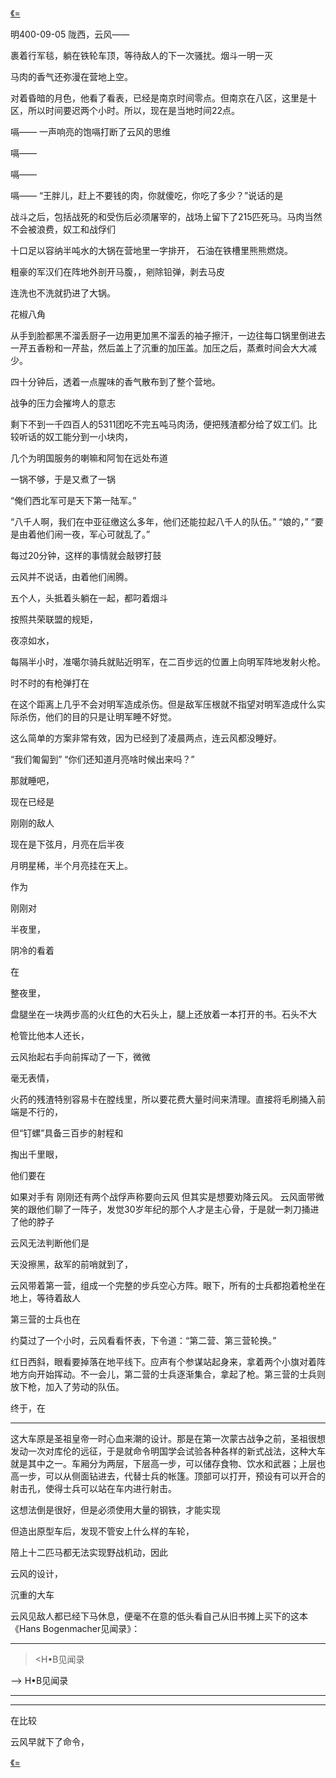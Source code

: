 [《=]()

明400-09-05 陇西，云风——

裹着行军毯，躺在铁轮车顶，等待敌人的下一次骚扰。烟斗一明一灭

马肉的香气还弥漫在营地上空。

对着昏暗的月色，他看了看表，已经是南京时间零点。但南京在八区，这里是十区，所以时间要迟两个小时。所以，现在是当地时间22点。

嗝——
一声响亮的饱嗝打断了云风的思维

嗝——

嗝——

嗝——
“王胖儿，赶上不要钱的肉，你就傻吃，你吃了多少？”说话的是

战斗之后，包括战死的和受伤后必须屠宰的，战场上留下了215匹死马。马肉当然不会被浪费，奴工和战俘们

十口足以容纳半吨水的大锅在营地里一字排开，
石油在铁槽里熊熊燃烧。

粗豪的军汉们在阵地外剖开马腹，，剜除铅弹，剥去马皮

连洗也不洗就扔进了大锅。

花椒八角

从手到脸都黑不溜丢厨子一边用更加黑不溜丢的袖子擦汗，一边往每口锅里倒进去一芹五香粉和一芹盐，然后盖上了沉重的加压盖。加压之后，蒸煮时间会大大减少。

四十分钟后，透着一点腥味的香气散布到了整个营地。

战争的压力会摧垮人的意志

剩下不到一千四百人的5311团吃不完五吨马肉汤，便把残渣都分给了奴工们。比较听话的奴工能分到一小块肉，

几个为明国服务的喇嘛和阿訇在远处布道

一锅不够，于是又煮了一锅

“俺们西北军可是天下第一陆军。”

“八千人啊，我们在中亚征缴这么多年，他们还能拉起八千人的队伍。”
“娘的，”
“要是由着他们闹一夜，军心可就乱了。”

每过20分钟，这样的事情就会敲锣打鼓

云风并不说话，由着他们闹腾。

五个人，头抵着头躺在一起，都叼着烟斗

按照共荣联盟的规矩，

夜凉如水，

每隔半小时，准噶尔骑兵就贴近明军，在二百步远的位置上向明军阵地发射火枪。

时不时的有枪弹打在

在这个距离上几乎不会对明军造成杀伤。但是敌军压根就不指望对明军造成什么实际杀伤，他们的目的只是让明军睡不好觉。

这么简单的方案非常有效，因为已经到了凌晨两点，连云风都没睡好。

“我们匍匐到”
“你们还知道月亮啥时候出来吗？”

那就睡吧，

现在已经是

刚刚的敌人

现在是下弦月，月亮在后半夜

月明星稀，半个月亮挂在天上。

作为

刚刚对

半夜里，

阴冷的看着

在


整夜里，


盘腿坐在一块两步高的火红色的大石头上，腿上还放着一本打开的书。石头不大



枪管比他本人还长，



云风抬起右手向前挥动了一下，微微

毫无表情，


火药的残渣特别容易卡在膛线里，所以要花费大量时间来清理。直接将毛刷捅入前端是不行的，

但“钉螺”具备三百步的射程和

掏出千里眼，

他们要在


如果对手有
刚刚还有两个战俘声称要向云风
但其实是想要劝降云风。
云风面带微笑的跟他们聊了一阵子，发觉30岁年纪的那个人才是主心骨，于是就一刺刀捅进了他的脖子



云风无法判断他们是

天没擦黑，敌军的前哨就到了，


云风带着第一营，组成一个完整的步兵空心方阵。眼下，所有的士兵都抱着枪坐在地上，等待着敌人

第三营的士兵也在


约莫过了一个小时，云风看看怀表，下令道：“第二营、第三营轮换。”

红日西斜，眼看要掉落在地平线下。应声有个参谋站起身来，拿着两个小旗对着阵地方向开始挥动。不一会儿，第二营的士兵逐渐集合，拿起了枪。第三营的士兵则放下枪，加入了劳动的队伍。

终于，在

***


这大车原是圣祖皇帝一时心血来潮的设计。那是在第一次蒙古战争之前，圣祖很想发动一次对库伦的远征，于是就命令明国学会试验各种各样的新式战法，这种大车就是其中之一。车厢分为两层，下层高一步，可以储存食物、饮水和武器；上层也高一步，可以从侧面钻进去，代替士兵的帐篷。顶部可以打开，预设有可以开合的射击孔，使得士兵可以站在车内进行射击。

这想法倒是很好，但是必须使用大量的钢铁，才能实现

但造出原型车后，发现不管安上什么样的车轮，

陪上十二匹马都无法实现野战机动，因此

云风的设计，

沉重的大车

云风见敌人都已经下马休息，便毫不在意的低头看自己从旧书摊上买下的这本《Hans Bogenmacher见闻录》：



***
> <H•B见闻录



--> H•B见闻录
***

***


在比较

云风早就下了命令，

[《=]()